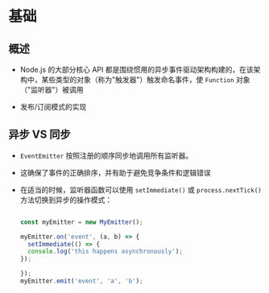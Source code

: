 # 基础

## 概述

+ Node.js 的大部分核心 API 都是围绕惯用的异步事件驱动架构构建的，在该架构中，某些类型的对象（称为"触发器"）触发命名事件，使 `Function` 对象（"监听器"）被调用

+ 发布/订阅模式的实现

## 异步 VS 同步

+ `EventEmitter` 按照注册的顺序同步地调用所有监听器。&#x20;

+ 这确保了事件的正确排序，并有助于避免竞争条件和逻辑错误

+ 在适当的时候，监听器函数可以使用 `setImmediate()` 或 `process.nextTick()` 方法切换到异步的操作模式：

  ```js

  const myEmitter = new MyEmitter();

  myEmitter.on('event', (a, b) => {
    setImmediate(() => {
    console.log('this happens asynchronously');
  });

  });
  myEmitter.emit('event', 'a', 'b');
  ```
